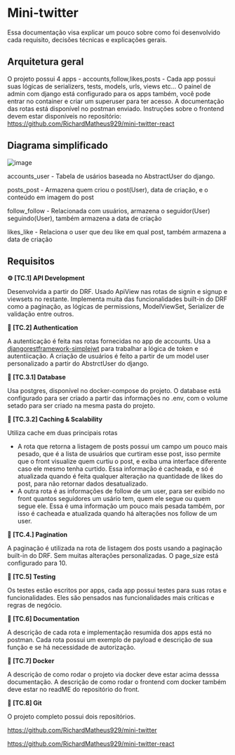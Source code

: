 # Mini-twitter

Essa documentação visa explicar um pouco sobre como foi desenvolvido cada requisito, decisões técnicas e explicações gerais.

## Arquitetura geral
O projeto possui 4 apps - accounts,follow,likes,posts - Cada app possui suas lógicas de serializers, tests, models, urls, views etc...
O painel de admin com django está configurado para os apps também, você pode entrar no container e criar um superuser para ter acesso.
A documentação das rotas está disponível no postman enviado. Instruções sobre o frontend devem estar disponíveis no repositório: 
https://github.com/RichardMatheus929/mini-twitter-react 

## Diagrama simplificado
![image](https://github.com/user-attachments/assets/89b90f3a-4b37-49a5-82d7-a5b2b9ab5274)

accounts_user - Tabela de usários baseada no AbstractUser do django.

posts_post - Armazena quem criou o post(User), data de criação, e o conteúdo em imagem do post

follow_follow - Relacionada com usuários, armazena o seguidor(User) seguindo(User), também armazena a data de criação

likes_like - Relaciona o user que deu like em qual post, também armazena a data de criação

## Requisitos

**⚙️ [TC.1] API Development**

Desenvolvida a partir do DRF. Usado ApiView nas rotas de signin e signup e viewsets no restante. Implementa muita das funcionalidades built-in do DRF como a paginação, as lógicas de permissions, ModelViewSet, Serializer de validação entre outros. 

**🔐 [TC.2] Authentication**

A autenticação é feita nas rotas fornecidas no app de accounts. Usa a [djangorestframework-simplejwt](https://pypi.org/project/djangorestframework-simplejwt/) para trabalhar a lógica de token e autentiicação. A criação de usuários é feito a partir de um model user personalizado a partir do AbstrctUser do django.

**💽 [TC.3.1] Database**

Usa postgres, disponível no docker-compose do projeto. O database está configurado para ser criado a partir das informações no .env, com o volume setado para ser criado na mesma pasta do projeto.

**🔋 [TC.3.2] Caching & Scalability**

Utiliza cache em duas principais rotas

- A rota que retorna a listagem de posts possui um campo um pouco mais pesado, que é a lista de usuários que curtiram esse post, isso permite que o front visualize quem curtiu o post, e exiba uma interface diferente caso ele mesmo tenha curtido. Essa informação é cacheada, e só é atualizada quando é feita qualquer alteração na quantidade de likes do post, para não retornar dados desatualizado.
- A outra rota é as informações de follow de um user, para ser exibido no front quantos seguidores um usário tem, quem ele segue ou quem segue ele. Essa é uma informação um pouco mais pesada também, por isso é cacheada e atualizada quando há alterações nos follow de um user.

**📄 [TC.4.] Pagination**

A paginação é utilizada na rota de listagem dos posts usando a paginação built-in do DRF. Sem muitas alterações personalizadas. O page_size está configurado para 10.

**🧪 [TC.5] Testing**

Os testes estão escritos por apps, cada app possui testes para suas rotas e funcionalidades. Eles são pensados nas funcionalidades mais críticas e regras de negócio. 

**📝 [TC.6] Documentation**

A descrição de cada rota e implementação resumida dos apps está no postman. Cada rota possui um exemplo de payload e descrição de sua função e se há necessidade de autorização.

**🐳 [TC.7] Docker**

A descrição de como rodar o projeto via docker deve estar acima desssa documentação. A descrição de como rodar o frontend com docker também deve estar no readME do repositório do front.

**📂 [TC.8] Git**

O projeto completo possui dois repositórios.

https://github.com/RichardMatheus929/mini-twitter

https://github.com/RichardMatheus929/mini-twitter-react
